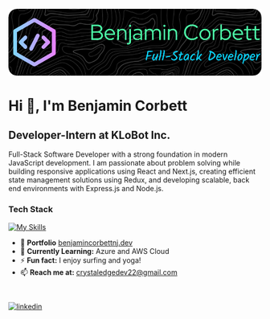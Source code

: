 ![Header](https://github.com/bcsurf2822/bcsurf2822/blob/main/assets/gh-banner-image.png)
# Hi  👋, I'm Benjamin Corbett
## Developer-Intern at KLoBot Inc.
Full-Stack Software Developer with a strong foundation in modern JavaScript development. I am passionate
about problem solving while building responsive applications using React and Next.js, creating efficient state
management solutions using Redux, and developing scalable, back end environments with Express.js and
Node.js.
<br/>
### Tech Stack
[![My Skills](https://skillicons.dev/icons?i=react,redux,nodejs,nextjs,express,mongodb,tailwind,bootstrap,js,css&perline=5)](https://skillicons.dev)
<br />
- 💾 **Portfolio** [benjamincorbettnj.dev](https://www.benjamincorbettnj.dev/)
- 🌱 **Currently Learning:** Azure and AWS Cloud
- ⚡ **Fun fact:** I enjoy surfing and yoga! 
- 📫 **Reach me at:** crystaledgedev22@gmail.com
<br/>

[<img src='https://cdn.jsdelivr.net/npm/simple-icons@3.0.1/icons/linkedin.svg' alt='linkedin' height='40'>](https://www.linkedin.com/in/benjamin-corbett-84822424a//)

<br/>



